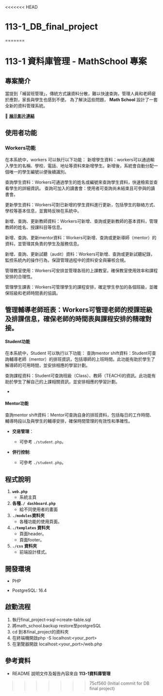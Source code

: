 <<<<<<< HEAD
# 113-1_DB_final_project
=======
# 113-1 資料庫管理 - MathSchool 專案



## 專案簡介

當提到「補習班管理」，傳統方式讓資料分散，難以快速查詢，管理人員和老師疲於應對，家長與學生也感到不便。
為了解決這些問題， **Math School** 設計了一套全新的資料管理系統。

:link: **[展示影片連結](https://youtu.be/0vxW5kzTje4)**



## 使用者功能

### Workers功能
在本系統中，workers 可以執行以下功能：
新增學生資料：workers可以通過輸入學生的名稱、學校、電話、地址等資料來新增學生。新增後，系統會自動分配一個唯一的學生編號以便後續識別。


查詢學生資料：Workers可通過學生的姓名或編號來查詢學生資料，快速檢索並查看學生的詳細資訊。
查詢可加入的讀書會：使用者可查詢尚未結束且可參與的讀書會。 

更新學生資料：Workers可對已新增的學生資料進行更新，包括學生的聯絡方式、學校等基本信息，並實時反映在系統中。


新增、查詢、更新教師資料：Workers可新增、查詢或更新教師的基本資料，管理教師的姓名、授課科目等信息。

新增、查詢、更新mentor資料：Workers可新增、查詢或更新導師（mentor）的資料，並管理其負責的學生及服務信息。

新增、查詢、更新試聽（audit）資料：Workers可新增、查詢或更新試聽紀錄，監控系統內的操作行為，保證管理過程中的資料安全與審核合規。

管理教室使用：Workers可安排並管理各班的上課教室，確保教室使用效率和課程安排的合理性。

管理學生課表：Workers可管理學生的課程安排，確定學生參加的各個班級，並確保班級和老師時間表的協調。

管理輔導老師班表：Workers可管理老師的授課班級及排課信息，確保老師的時間表與課程安排的精確對接。
- 

####  Student功能

在本系統中，Student 可以執行以下功能：
查詢mentor shift資料：Student可查詢輔導老師（mentor）的排班資訊，包括導師的上班時間。此功能有助於學生了解導師的可用時間，並安排相應的學習計劃。

查詢課程資料：Student可查詢班級（Class）、教師（TEACH)的資訊。此功能有助於學生了解自己的上課相關資訊，並安排相應的學習計劃。

- 
####  Mentor功能
查詢mentor shift資料：Mentor可查詢自身的排班資料，包括每日的工作時間、輔導時段以及與學生的輔導安排，確保時間管理的有效性和準確性。
   
- **交易管理**：

  - 可參考 `./student.php`。

- **併行控制**:

  - 可參考 `./student.php`。

  

## 程式說明

1. **`web.php`**
   - 系統主頁
2. **各種`./ dashboard.php`**
   - 給不同使用者的畫面
3. **`./modules`資料夾**
   - 各種功能的使用頁面。
4. **`./templates` 資料夾**
   - 頁面header。
   - 頁面footer。
5. **`./css` 資料夾**
   - 前端設計樣式。



## 開發環境

- PHP

- PostgreSQL: 16.4

## 啟動流程
1. 執行final_project->sql->create-table.sql
2. 將math_school.backup restore至postgreSQL
2. cd 到本final_project的資料夾
1. 在終端機開啟php -S localhost:<your_port>
2. 在瀏覽器開啟 localhost:<your_port>/web.php

  

## 參考資料

- README 說明文件及報告內容來自 **113-1資料庫管理**

>>>>>>> 75cf560 (Initial commit for DB final project)
